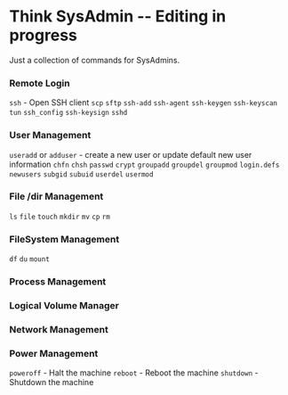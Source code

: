 # Think SysAdmin  -- Editing in progress 

Just a collection of commands for SysAdmins. 

### Remote Login

`ssh`    - Open SSH client 
`scp`
`sftp`
`ssh-add`
`ssh-agent`
`ssh-keygen`
`ssh-keyscan`
`tun`
`ssh_config`
`ssh-keysign`
`sshd`


### User Management 

`useradd` or `adduser`    - create a new user or update default new user information 
`chfn`
`chsh`
`passwd`
`crypt`
`groupadd`
`groupdel`
`groupmod`
`login.defs`
`newusers`
`subgid` 
`subuid`
`userdel`
`usermod`

### File /dir Management 
`ls`
`file`
`touch`
`mkdir`
`mv`
`cp`
`rm`

### FileSystem Management 

`df`
`du`
`mount`

### Process Management 

### Logical Volume Manager 

### Network Management 

### Power Management 

`poweroff`   -  Halt the machine 
`reboot`     -  Reboot the machine
`shutdown`   -  Shutdown the machine









